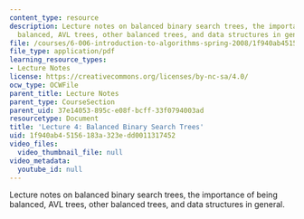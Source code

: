```yaml
---
content_type: resource
description: Lecture notes on balanced binary search trees, the importance of being
  balanced, AVL trees, other balanced trees, and data structures in general.
file: /courses/6-006-introduction-to-algorithms-spring-2008/1f940ab45156183a323edd0011317452_lec4.pdf
file_type: application/pdf
learning_resource_types:
- Lecture Notes
license: https://creativecommons.org/licenses/by-nc-sa/4.0/
ocw_type: OCWFile
parent_title: Lecture Notes
parent_type: CourseSection
parent_uid: 37e14053-895c-e08f-bcff-33f0794003ad
resourcetype: Document
title: 'Lecture 4: Balanced Binary Search Trees'
uid: 1f940ab4-5156-183a-323e-dd0011317452
video_files:
  video_thumbnail_file: null
video_metadata:
  youtube_id: null
---
```

Lecture notes on balanced binary search trees, the importance of being balanced, AVL trees, other balanced trees, and data structures in general.
